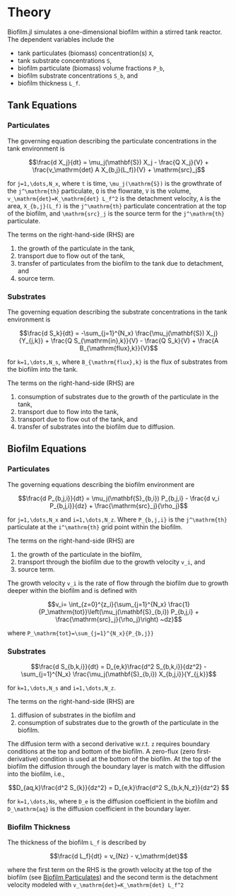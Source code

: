 # Theory

Biofilm.jl simulates a one-dimensional biofilm within a stirred tank reactor.  The dependent variables include the 
- tank particulates (biomass) concentration(s) ``X``,
- tank substrate concentrations ``S``,
- biofilm particulate (biomass) volume fractions ``P_b``,
- biofilm substrate concentrations ``S_b``, and
- biofilm thickness ``L_f``. 

## Tank Equations
### Particulates
The governing equation describing the particulate concentrations in the tank environment is
```math
\frac{d X_j}{dt} = \mu_j(\mathbf{S}) X_j - \frac{Q X_j}{V} + \frac{v_\mathrm{det} A X_{b,j}(L_f)}{V} + \mathrm{src}_j
```
for ``j=1,\dots,N_x``, where ``t`` is time, ``\mu_j(\mathrm{S})`` is the growthrate of the ``j^\mathrm{th}`` particulate, ``Q`` is the flowrate, ``V`` is the volume, ``v_\mathrm{det}=K_\mathrm{det} L_f^2`` is the detachment velocity, ``A`` is the area, ``X_{b,j}(L_f)`` is the ``j^\mathrm{th}`` particulate concentration at the top of the biofilm, and ``\mathrm{src}_j`` is the source term for the ``j^\mathrm{th}`` particulate. 

The terms on the right-hand-side (RHS) are 
1) the growth of the particulate in the tank, 
2) transport due to flow out of the tank, 
3) transfer of particulates from the biofilm to the tank due to detachment, and
4) source term.

### Substrates
The governing equation describing the substrate concentrations in the tank environment is
```math
\frac{d S_k}{dt} = -\sum_{j=1}^{N_x} \frac{\mu_j(\mathbf{S}) X_j}{Y_{j,k}} + \frac{Q S_{\mathrm{in},k}}{V} - \frac{Q S_k}{V} + \frac{A B_{\mathrm{flux},k}}{V}
```
for ``k=1,\dots,N_s``, where ``B_{\mathrm{flux},k}`` is the flux of substrates from the biofilm into the tank. 

The terms on the right-hand-side (RHS) are 
1) consumption of substrates due to the growth of the particulate in the tank, 
2) transport due to flow into the tank, 
3) transport due to flow out of the tank, and
4) transfer of substrates into the biofilm due to diffusion.
   
## Biofilm Equations
### Particulates
The governing equations describing the biofilm environment are
```math
\frac{d P_{b,j,i}}{dt} = 
\mu_j(\mathbf{S}_{b,i}) P_{b,j,i} 
- \frac{d v_i P_{b,j,i}}{dz} 
+ \frac{\mathrm{src}_j}{\rho_j}
```
for ``j=1,\dots,N_x`` and ``i=1,\dots,N_z``. Where ``P_{b,j,i}`` is the ``j^\mathrm{th}`` particulate at the ``i^\mathrm{th}`` grid point within the biofilm. 

The terms on the right-hand-side (RHS) are 
1) the growth of the particulate in the biofilm, 
2) transport through the biofilm due to the growth velocity ``v_i``, and 
3) source term.

The growth velocity ``v_i`` is the rate of flow through the biofilm due to growth deeper within the biofilm and is defined with
```math
v_i=  \int_{z=0}^{z_i}{\sum_{j=1}^{N_x} \frac{1}{P_\mathrm{tot}}\left(\mu_j(\mathbf{S}_{b,i}) P_{b,j,i} + \frac{\mathrm{src}_j}{\rho_j}\right) ~dz}
```
where ``P_\mathrm{tot}=\sum_{j=1}^{N_x}{P_{b,j}}``
   
### Substrates
```math
\frac{d S_{b,k,i}}{dt} = D_{e,k}\frac{d^2 S_{b,k,i}}{dz^2} - \sum_{j=1}^{N_x} \frac{\mu_j(\mathbf{S}_{b,i}) X_{b,j,i}}{Y_{j,k}}
```
for ``k=1,\dots,N_s`` and ``i=1,\dots,N_z``.

The terms on the right-hand-side (RHS) are 
1) diffusion of substrates in the biofilm and
2) consumption of substrates due to the growth of the particulate in the biofilm. 

The diffusion term with a second derivative w.r.t. ``z`` requires boundary conditions at the top and bottom of the biofilm.  A zero-flux (zero first-derivative) condition is used at the bottom of the biofilm.  At the top of the biofilm the diffusion through the boundary layer is match with the diffusion into the biofilm, i.e.,
```math
D_{aq,k}\frac{d^2 S_{k}}{dz^2} = D_{e,k}\frac{d^2 S_{b,k,N_z}}{dz^2} 
```
for ``k=1,\dots,Ns``, where ``D_e`` is the diffusion coefficient in the biofilm and ``D_\mathrm{aq}`` is the diffusion coefficient in the boundary layer. 

### Biofilm Thickness
The thickness of the biofilm ``L_f`` is described by 
```math
\frac{d L_f}{dt} = v_{Nz} - v_\mathrm{det}
```
where the first term on the RHS is the growth velocity at the top of the biofilm (see [Biofilm Particulates](#Particulates-2)) and the second term is the detachment velocity modeled with ``v_\mathrm{det}=K_\mathrm{det} L_f^2``